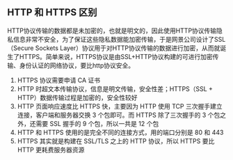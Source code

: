 ## HTTP 和 HTTPS 区别

HTTP协议传输的数据都是未加密的，也就是明文的，因此使用HTTP协议传输隐私信息非常不安全，为了保证这些隐私数据能加密传输，于是网景公司设计了SSL（Secure Sockets Layer）协议用于对HTTP协议传输的数据进行加密，从而就诞生了HTTPS。简单来说，HTTPS协议是由SSL+HTTP协议构建的可进行加密传输、身份认证的网络协议，要比http协议安全。

1. HTTPS 协议需要申请 CA 证书
2. HTTP 时超文本传输协议，信息是明文传输，安全性差；HTTPS（SSL + HTTP）数据传输过程是加密的，安全性较好
3. HTTP 页面响应速度比 HTTPS 快，主要因为 HTTP 使用 TCP 三次握手建立连接，客户端和服务器交换 3 个包即可。而 HTTPS 除了三次握手的 3 个包之外，还需要 SSL 握手的 9 个包，所以一共是 12 个包
4. HTTP 和 HTTPS 使用的是完全不同的连接方式，用的端口分别是 80 和 443
5. HTTPS 其实就是构建在 SSL/TLS 之上的 HTTP 协议，所以 HTTPS 要比 HTTP 更耗费服务器资源


